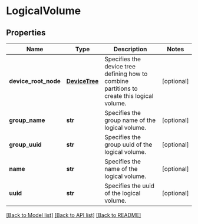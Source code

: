# LogicalVolume

## Properties
Name | Type | Description | Notes
------------ | ------------- | ------------- | -------------
**device_root_node** | [**DeviceTree**](DeviceTree.md) | Specifies the device tree defining how to combine partitions to create this logical volume. | [optional] 
**group_name** | **str** | Specifies the group name of the logical volume. | [optional] 
**group_uuid** | **str** | Specifies the group uuid of the logical volume. | [optional] 
**name** | **str** | Specifies the name of the logical volume. | [optional] 
**uuid** | **str** | Specifies the uuid of the logical volume. | [optional] 

[[Back to Model list]](../README.md#documentation-for-models) [[Back to API list]](../README.md#documentation-for-api-endpoints) [[Back to README]](../README.md)


